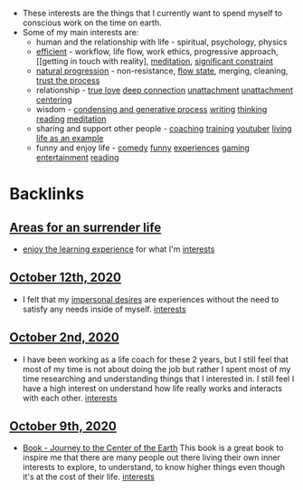 - These interests are the things that I currently want to spend myself to conscious work on the time on earth.
- Some of my main interests are: 
    - human and the relationship with life - spiritual, psychology, physics
    - [efficient](<efficient.md>) - workflow, life flow, work ethics, progressive approach, [[getting in touch with reality], [meditation](<meditation.md>), [significant constraint](<significant constraint.md>)
    - [natural progression](<natural progression.md>)  - non-resistance, [flow state](<flow state.md>), merging, cleaning, [trust the process](<trust the process.md>) 
    - relationship - [true love](<true love.md>) [deep connection](<deep connection.md>) [unattachment](<unattachment.md>) [unattachment centering](<unattachment centering.md>)
    - wisdom - [condensing and generative process](<condensing and generative process.md>) [writing](<writing.md>) [thinking](<thinking.md>) [reading](<reading.md>) [meditation](<meditation.md>)
    - sharing and support other people - [coaching](<coaching.md>) [training](<training.md>) [youtuber](<youtuber.md>) [living life as an example](<living life as an example.md>)
    - funny and enjoy life - [comedy](<comedy.md>) [funny](<funny.md>) [experiences](<experiences.md>) [gaming](<gaming.md>) [entertainment](<entertainment.md>) [reading](<reading.md>)


# Backlinks
## [Areas for an surrender life](<Areas for an surrender life.md>)
- [enjoy the learning experience](<enjoy the learning experience.md>) for what I'm [interests](<interests.md>)

## [October 12th, 2020](<October 12th, 2020.md>)
- I felt that my [impersonal desires](<impersonal desires.md>) are experiences without the need to satisfy any needs inside of myself. [interests](<interests.md>)

## [October 2nd, 2020](<October 2nd, 2020.md>)
-  I have been working as a life coach for these 2 years, but I still feel that most of my time is not about doing the job but rather I spent most of my time researching and understanding things that I interested in. I still feel I have a high interest on understand how life really works and interacts with each other. [interests](<interests.md>)

## [October 9th, 2020](<October 9th, 2020.md>)
- [Book - Journey to the Center of the Earth](<Book - Journey to the Center of the Earth.md>) This book is a great book to inspire me that there are many people out there living their own inner interests to explore, to understand, to know higher things even though it's at the cost of their life. [interests](<interests.md>)

